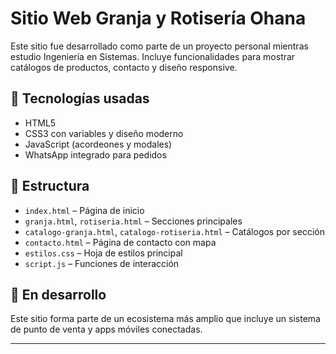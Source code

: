 # Sitio Web Granja y Rotisería Ohana

Este sitio fue desarrollado como parte de un proyecto personal mientras estudio Ingeniería en Sistemas. Incluye funcionalidades para mostrar catálogos de productos, contacto y diseño responsive.

## 🔧 Tecnologías usadas
- HTML5
- CSS3 con variables y diseño moderno
- JavaScript (acordeones y modales)
- WhatsApp integrado para pedidos

## 📁 Estructura
- `index.html` – Página de inicio
- `granja.html`, `rotiseria.html` – Secciones principales
- `catalogo-granja.html`, `catalogo-rotiseria.html` – Catálogos por sección
- `contacto.html` – Página de contacto con mapa
- `estilos.css` – Hoja de estilos principal
- `script.js` – Funciones de interacción

## 🚀 En desarrollo
Este sitio forma parte de un ecosistema más amplio que incluye un sistema de punto de venta y apps móviles conectadas.

---

